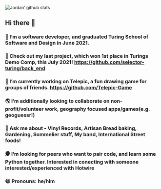 ![Jordan’ github stats](https://github-readme-stats.vercel.app/api?username=jordanfbeck0528&show_icons=true&theme=tokyonight)
## Hi there 👋

 ### 🌱 I’m a software developer, and graduated Turing School of Software and Design in June 2021.
 ### 🥇 Check out my last project, which won 1st place in Turings Demo Comp, this July 2021! https://github.com/selector-turing/back_end
 ### 🔭 I’m currently working on Telepic, a fun drawing game for groups of friends. https://github.com/Telepic-Game 
 ### 🌎 I’m additionally looking to collaborate on non-profit/volunteer work, geography focused apps/games(e.g. geoguessr!)
 ### 🥟 Ask me about - Vinyl Records, Artisan Bread baking, Gardening, Sommelier stuff, My band, International Street foods! 
 ### 🕵 I’m looking for peers who want to pair code, and learn some Python together. Interested in conecting with someone interested/experienced with Hotwire
 ### 😄 Pronouns: he/him

<!--
**jordanfbeck0528/jordanfbeck0528** is a ✨ _special_ ✨ repository because its `README.md` (this file) appears on your GitHub profile. https://github.com/anuraghazra/github-readme-stats



Here are some ideas to get you started:

- 🔭 I’m currently working on ...
- 🌱 I’m currently learning ...
- 👯 I’m looking to collaborate on ...
- 🤔 I’m looking for help with ...
- 💬 Ask me about ...
- 📫 How to reach me: ...
- 😄 Pronouns: ...
- ⚡ Fun fact: ...
-->
